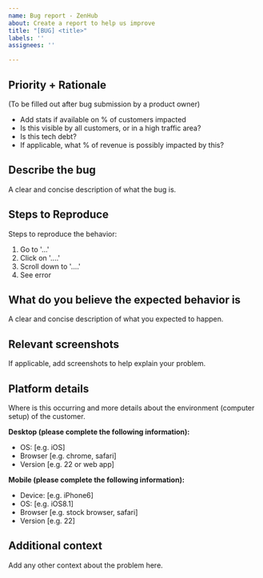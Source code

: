```yaml
---
name: Bug report - ZenHub
about: Create a report to help us improve
title: "[BUG] <title>"
labels: ''
assignees: ''

---
```


## Priority + Rationale
(To be filled out after bug submission by a product owner)
- Add stats if available on % of customers impacted
- Is this visible by all customers, or in a high traffic area?
- Is this tech debt?
- If applicable, what % of revenue is possibly impacted by this?

## Describe the bug
A clear and concise description of what the bug is.

## Steps to Reproduce
Steps to reproduce the behavior:
1. Go to '...'
2. Click on '....'
3. Scroll down to '....'
4. See error

## What do you believe the expected behavior is
A clear and concise description of what you expected to happen.

## Relevant screenshots
If applicable, add screenshots to help explain your problem.

## Platform details
Where is this occurring and more details about the environment (computer setup) of the customer.

**Desktop (please complete the following information):**
 - OS: [e.g. iOS]
 - Browser [e.g. chrome, safari]
 - Version [e.g. 22 or web app]

**Mobile (please complete the following information):**
 - Device: [e.g. iPhone6]
 - OS: [e.g. iOS8.1]
 - Browser [e.g. stock browser, safari]
 - Version [e.g. 22]

## Additional context
Add any other context about the problem here.
